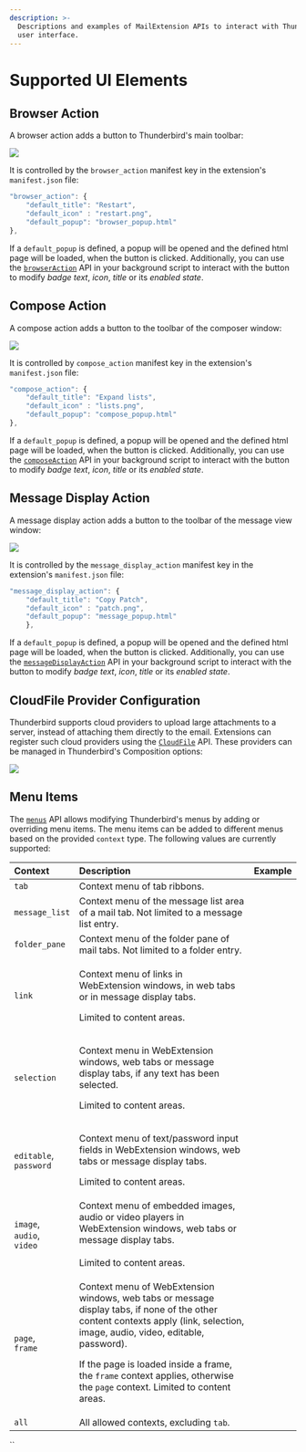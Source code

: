 ```yaml
---
description: >-
  Descriptions and examples of MailExtension APIs to interact with Thunderbird's
  user interface.
---
```


# Supported UI Elements

## Browser Action

A browser action adds a button to Thunderbird's main toolbar:

![](../../.gitbook/assets/browseraction.png)

It is controlled by the `browser_action` manifest key in the extension's `manifest.json` file:

```javascript
"browser_action": {
    "default_title": "Restart",
    "default_icon" : "restart.png",
    "default_popup": "browser_popup.html"
}, 
```

If a `default_popup` is defined, a popup will be opened and the defined html page will be loaded, when the button is clicked. Additionally, you can use the [`browserAction`](https://webextension-api.thunderbird.net/en/latest/browserAction.html) API in your background script to interact with the button to modify _badge text_, _icon_, _title_ or its _enabled state_.

## Compose Action

A compose action adds a button to the toolbar of the composer window:

![](../../.gitbook/assets/composeaction.png)

It is controlled by `compose_action` manifest key in the extension's `manifest.json` file:

```javascript
"compose_action": {
    "default_title": "Expand lists",
    "default_icon" : "lists.png",
    "default_popup": "compose_popup.html"
}, 
```

If a `default_popup` is defined, a popup will be opened and the defined html page will be loaded, when the button is clicked. Additionally, you can use the [`composeAction`](https://webextension-api.thunderbird.net/en/latest/composeAction.html) API in your background script to interact with the button to modify _badge text_, _icon_, _title_ or its _enabled state_.

## Message Display Action

 A message display action adds a button to the toolbar of the message view window:

![](../../.gitbook/assets/mda.png)

It is controlled by the `message_display_action` manifest key in the extension's `manifest.json` file:

```javascript
"message_display_action": {
    "default_title": "Copy Patch",
    "default_icon" : "patch.png",
    "default_popup": "message_popup.html"
	},
```

If a `default_popup` is defined, a popup will be opened and the defined html page will be loaded, when the button is clicked. Additionally, you can use the [`messageDisplayAction`](https://webextension-api.thunderbird.net/en/latest/messageDisplayAction.html) API in your background script to interact with the button to modify _badge text_, _icon_, _title_ or its _enabled state_.

## CloudFile Provider Configuration

Thunderbird supports cloud providers to upload large attachments to a server, instead of attaching them directly to the email. Extensions can register such cloud providers using the [`CloudFile`](https://webextension-api.thunderbird.net/en/latest/cloudFile.html) API. These providers can be managed in Thunderbird's Composition options:

![](../../.gitbook/assets/cloud.png)

## Menu Items

The [`menus`](https://webextension-api.thunderbird.net/en/latest/menus.html) API allows modifying Thunderbird's menus by adding or overriding menu items. The menu items can be added to different menus based on the provided `context` type. The following values are currently supported:

<table>
  <thead>
    <tr>
      <th style="text-align:left">Context</th>
      <th style="text-align:left">Description</th>
      <th style="text-align:left">Example</th>
    </tr>
  </thead>
  <tbody>
    <tr>
      <td style="text-align:left"><code>tab</code>
      </td>
      <td style="text-align:left">Context menu of tab ribbons.</td>
      <td style="text-align:left">
        <img src="../../.gitbook/assets/tab.png" alt/>
      </td>
    </tr>
    <tr>
      <td style="text-align:left"><code>message_list</code>
      </td>
      <td style="text-align:left">Context menu of the message list area of a mail tab. Not limited to a
        message list entry.</td>
      <td style="text-align:left">
        <img src="../../.gitbook/assets/message_list.png" alt/>
      </td>
    </tr>
    <tr>
      <td style="text-align:left"><code>folder_pane</code>
      </td>
      <td style="text-align:left">Context menu of the folder pane of mail tabs. Not limited to a folder
        entry.</td>
      <td style="text-align:left">
        <img src="../../.gitbook/assets/folder_pane.png" alt/>
      </td>
    </tr>
    <tr>
      <td style="text-align:left"><code>link</code>
      </td>
      <td style="text-align:left">
        <p>Context menu of links in WebExtension windows, in web tabs or in message
          display tabs.</p>
        <p></p>
        <p>Limited to content areas.</p>
      </td>
      <td style="text-align:left">
        <img src="../../.gitbook/assets/link.png" alt/>
      </td>
    </tr>
    <tr>
      <td style="text-align:left"><code>selection</code>
      </td>
      <td style="text-align:left">
        <p>Context menu in WebExtension windows, web tabs or message display tabs,
          if any text has been selected.</p>
        <p></p>
        <p>Limited to content areas.</p>
      </td>
      <td style="text-align:left">
        <img src="../../.gitbook/assets/selection.png" alt/>
      </td>
    </tr>
    <tr>
      <td style="text-align:left"><code>editable</code>,
        <br /><code>password</code>
      </td>
      <td style="text-align:left">
        <p>Context menu of text/password input fields in WebExtension windows, web
          tabs or message display tabs.</p>
        <p></p>
        <p>Limited to content areas.</p>
      </td>
      <td style="text-align:left">
        <p></p>
        <p>
          <img src="../../.gitbook/assets/editable.png" alt/>
        </p>
      </td>
    </tr>
    <tr>
      <td style="text-align:left"><code>image</code>,
        <br /><code>audio</code>,
        <br /><code>video</code>
      </td>
      <td style="text-align:left">Context menu of embedded images, audio or video players in WebExtension
        windows, web tabs or message display tabs.
        <br />
        <br />Limited to content areas.</td>
      <td style="text-align:left">
        <img src="../../.gitbook/assets/image.png" alt/>
      </td>
    </tr>
    <tr>
      <td style="text-align:left"><code>page</code>,
        <br /><code>frame</code>
      </td>
      <td style="text-align:left">
        <p>Context menu of WebExtension windows, web tabs or message display tabs,
          if none of the other content contexts apply (link, selection, image, audio,
          video, editable, password).</p>
        <p></p>
        <p>If the page is loaded inside a frame, the <code>frame</code> context applies,
          otherwise the <code>page</code> context. Limited to content areas.</p>
      </td>
      <td style="text-align:left">
        <img src="../../.gitbook/assets/page.png" alt/>
      </td>
    </tr>
    <tr>
      <td style="text-align:left"><code>all</code>
      </td>
      <td style="text-align:left">All allowed contexts, excluding <code>tab</code>.</td>
      <td style="text-align:left"></td>
    </tr>
  </tbody>
</table>

\`\`

